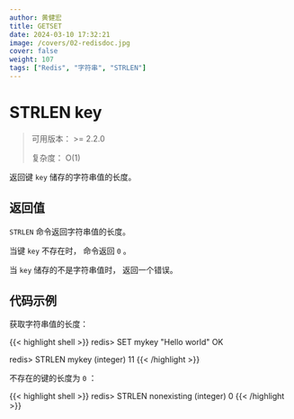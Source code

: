 ```yaml
---
author: 黄健宏
title: GETSET
date: 2024-03-10 17:32:21
image: /covers/02-redisdoc.jpg
cover: false
weight: 107 
tags: ["Redis", "字符串", "STRLEN"]
---
```


# STRLEN key

> 可用版本： >= 2.2.0
> 
> 复杂度： O(1)

返回键 `key` 储存的字符串值的长度。

## 返回值

`STRLEN` 命令返回字符串值的长度。

当键 `key` 不存在时， 命令返回 `0` 。

当 `key` 储存的不是字符串值时， 返回一个错误。

## 代码示例

获取字符串值的长度：

{{< highlight shell >}}
redis> SET mykey "Hello world"
OK

redis> STRLEN mykey
(integer) 11
{{< /highlight >}}

不存在的键的长度为 `0` ：

{{< highlight shell >}}
redis> STRLEN nonexisting
(integer) 0
{{< /highlight >}}